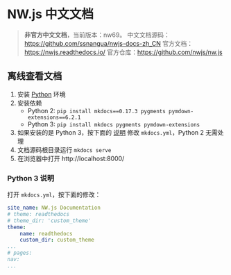 # NW.js 中文文档

> **非官方中文文档**，当前版本：nw69。
> 中文文档源码：https://github.com/ssnangua/nwjs-docs-zh_CN
> 官方文档：https://nwjs.readthedocs.io/
> 官方仓库：https://github.com/nwjs/nw.js

## 离线查看文档

1. 安装 [Python](https://www.python.org/) 环境
2. 安装依赖
    - Python 2: `pip install mkdocs==0.17.3 pygments pymdown-extensions==6.2.1`
    - Python 3: `pip install mkdocs pygments pymdown-extensions`
3. 如果安装的是 Python 3，按下面的 [说明](Python-3-说明) 修改 `mkdocs.yml`，Python 2 无需处理
4. 文档源码根目录运行 `mkdocs serve`
5. 在浏览器中打开 http://localhost:8000/

### Python 3 说明
打开 `mkdocs.yml`，按下面的修改：
```yml
site_name: NW.js Documentation
# theme: readthedocs
# theme_dir: 'custom_theme'
theme:
    name: readthedocs
    custom_dir: custom_theme
...
# pages:
nav:
...
```
